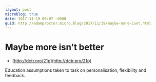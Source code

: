```yaml
---
layout: post
microblog: true
date: 2017-11-19 09:07 -0000
guid: http://adamprocter.micro.blog/2017/11/19/maybe-more-isnt.html
---
```

# Maybe more isn’t better 

- [http://dctr.pro/21p](http://dctr.pro/21p)

Education assumptions taken to task on personalisation, flexibility and feedback.
